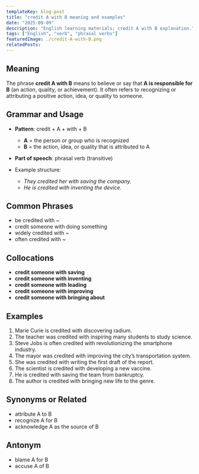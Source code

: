 ```yaml
---
templateKey: blog-post
title: "credit A with B meaning and examples"
date: "2025-09-09"
description: "English learning materials; credit A with B explanation."
tags: ["English", "verb", "phrasal verbs"]
featuredImage: ./credit-A-with-B.png
relatedPosts:
---
```


## Meaning

The phrase **credit A with B** means to believe or say that **A is responsible for B** (an action, quality, or achievement).
It often refers to recognizing or attributing a positive action, idea, or quality to someone.

## Grammar and Usage

- **Pattern**: credit + A + with + B

  - **A** = the person or group who is recognized
  - **B** = the action, idea, or quality that is attributed to A

- **Part of speech**: phrasal verb (transitive)

- Example structure:

  - _They credited her with saving the company._
  - _He is credited with inventing the device._

## Common Phrases

- be credited with \~
- credit someone with doing something
- widely credited with \~
- often credited with \~

## Collocations

- **credit someone with saving**
- **credit someone with inventing**
- **credit someone with leading**
- **credit someone with improving**
- **credit someone with bringing about**

## Examples

1. Marie Curie is credited with discovering radium.
2. The teacher was credited with inspiring many students to study science.
3. Steve Jobs is often credited with revolutionizing the smartphone industry.
4. The mayor was credited with improving the city’s transportation system.
5. She was credited with writing the first draft of the report.
6. The scientist is credited with developing a new vaccine.
7. He is credited with saving the team from bankruptcy.
8. The author is credited with bringing new life to the genre.

## Synonyms or Related

- attribute A to B
- recognize A for B
- acknowledge A as the source of B

## Antonym

- blame A for B
- accuse A of B
